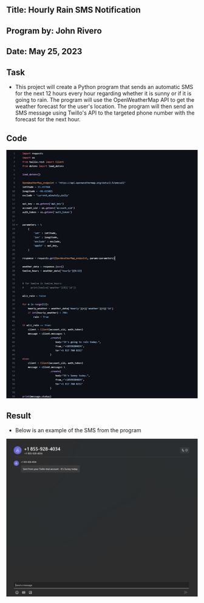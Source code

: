 ## Title: Hourly Rain SMS Notification

## Program by: John Rivero

## Date: May 25, 2023

## Task

-   This project will create a Python program that sends an automatic SMS for the next 12 hours every hour regarding whether it is sunny or if it is going to rain. The program will use the OpenWeatherMap API to get the weather forecast for the user's location. The program will then send an SMS message using Twillo's API to the targeted phone number with the forecast for the next hour.

## Code

![Image alt text](image/code.jpg)


## Result

-   Below is an example of the SMS from the program

![Image alt text](image\result.jpg)